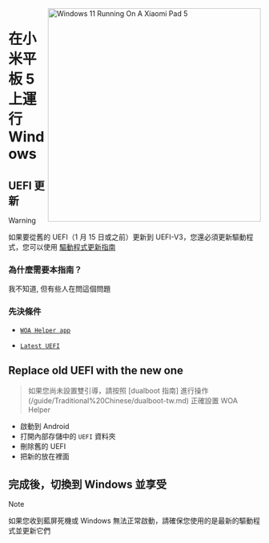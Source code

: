 <img align="right" src="https://raw.githubusercontent.com/erdilS/Port-Windows-11-Xiaomi-Pad-5/main/nabu.png" width="425" alt="Windows 11 Running On A Xiaomi Pad 5">

# 在小米平板 5 上運行 Windows

## UEFI 更新
> [!Warning]
> 如果要從舊的 UEFI（1 月 15 日或之前）更新到 UEFI-V3，您還必須更新驅動程式，您可以使用 [驅動程式更新指南](update-tw.md)

### 為什麼需要本指南？

我不知道, 但有些人在問這個問題
### 先決條件
- [```WOA Helper app```](https://github.com/erdilS/Port-Windows-11-Xiaomi-Pad-5/releases/download/dualboot/woahelper.apk)
  
- [```Latest UEFI```](https://github.com/erdilS/Port-Windows-11-Xiaomi-Pad-5/releases/download/UEFI/uefi-v3.img)

## Replace old UEFI with the new one
> 如果您尚未設置雙引導，請按照 [dualboot 指南] 進行操作(/guide/Traditional%20Chinese/dualboot-tw.md) 正確設置 WOA Helper
- 啟動到 Android
- 打開內部存儲中的 `UEFI` 資料夾
- 刪除舊的 UEFI
- 把新的放在裡面

## 完成後，切換到 Windows 並享受

> [!NOTE]
>  如果您收到藍屏死機或 Windows 無法正常啟動，請確保您使用的是最新的驅動程式並更新它們
